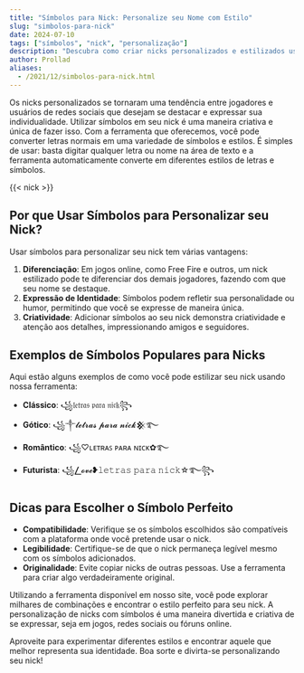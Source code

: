 ```yaml
---
title: "Símbolos para Nick: Personalize seu Nome com Estilo"
slug: "simbolos-para-nick"
date: 2024-07-10
tags: ["símbolos", "nick", "personalização"]
description: "Descubra como criar nicks personalizados e estilizados usando símbolos únicos."
author: Prollad
aliases:
  - /2021/12/simbolos-para-nick.html
---
```


Os nicks personalizados se tornaram uma tendência entre jogadores e usuários de redes sociais que desejam se destacar e expressar sua individualidade. Utilizar símbolos em seu nick é uma maneira criativa e única de fazer isso. Com a ferramenta que oferecemos, você pode converter letras normais em uma variedade de símbolos e estilos. É simples de usar: basta digitar qualquer letra ou nome na área de texto e a ferramenta automaticamente converte em diferentes estilos de letras e símbolos.

{{< nick >}}

## Por que Usar Símbolos para Personalizar seu Nick?

Usar símbolos para personalizar seu nick tem várias vantagens:

1. **Diferenciação**: Em jogos online, como Free Fire e outros, um nick estilizado pode te diferenciar dos demais jogadores, fazendo com que seu nome se destaque.
2. **Expressão de Identidade**: Símbolos podem refletir sua personalidade ou humor, permitindo que você se expresse de maneira única.
3. **Criatividade**: Adicionar símbolos ao seu nick demonstra criatividade e atenção aos detalhes, impressionando amigos e seguidores.

## Exemplos de Símbolos Populares para Nicks

Aqui estão alguns exemplos de como você pode estilizar seu nick usando nossa ferramenta:

- **Clássico**: ꧁𝔩𝔢𝔱𝔯𝔞𝔰 𝔭𝔞𝔯𝔞 𝔫𝔦𝔠𝔨꧂
- **Gótico**: ꧁༒𝓵𝓮𝓽𝓻𝓪𝓼 𝓹𝓪𝓻𝓪 𝓷𝓲𝓬𝓴𒆜࿐
- **Romântico**: ꧁♡ʟᴇᴛʀᴀꜱ ᴘᴀʀᴀ ɴɪᴄᴋ✿࿐
- **Futurista**: ꧁⎳𝓸𝓿𝓮❥𝚕𝚎𝚝𝚛𝚊𝚜 𝚙𝚊𝚛𝚊 𝚗𝚒𝚌𝚔☆࿐꧂

## Dicas para Escolher o Símbolo Perfeito

- **Compatibilidade**: Verifique se os símbolos escolhidos são compatíveis com a plataforma onde você pretende usar o nick.
- **Legibilidade**: Certifique-se de que o nick permaneça legível mesmo com os símbolos adicionados.
- **Originalidade**: Evite copiar nicks de outras pessoas. Use a ferramenta para criar algo verdadeiramente original.

Utilizando a ferramenta disponível em nosso site, você pode explorar milhares de combinações e encontrar o estilo perfeito para seu nick. A personalização de nicks com símbolos é uma maneira divertida e criativa de se expressar, seja em jogos, redes sociais ou fóruns online.

Aproveite para experimentar diferentes estilos e encontrar aquele que melhor representa sua identidade. Boa sorte e divirta-se personalizando seu nick!